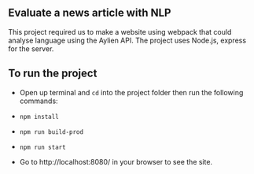 ## Evaluate a news article with NLP
This project required us to make a website using webpack that could analyse language using the Aylien API. The project uses Node.js, express for the server. 

## To run the project
- Open up terminal and `cd` into the project folder then run the following commands:
- `npm install`
- `npm run build-prod`
- `npm run start`

- Go to http://localhost:8080/ in your browser to see the site.
